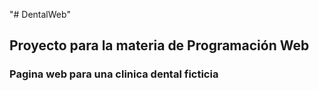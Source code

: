 "# DentalWeb" 
## Proyecto para la materia de Programación Web
### Pagina web para una clinica dental ficticia

